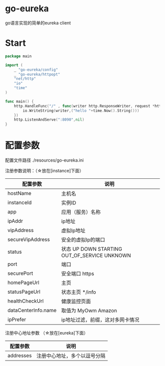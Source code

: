 # go-eureka
go语言实现的简单的eureka client



# Start
```go
package main

import (
    _ "go-eureka/config"
    _ "go-eureka/httpopt"
    "net/http"
    "io"
    "time"
)

func main() {
	http.HandleFunc("/" , func(writer http.ResponseWriter, request *http.Request) {
		io.WriteString(writer,("hello "+time.Now().String()))
	})
	http.ListenAndServe(":8090",nil)
}
```

# 配置参数
 配置文件路径 ./resources/go-eureka.ini

 注册参数说明：（☆放在\[instance\]下面）

 |   配置参数           | 说明 |
 | ----------          | --- |
 | hostName            |  主机名 |
 | instanceId          |  实例ID |
 | app                 |  应用（服务）名称 |
 | ipAddr              |  ip地址 |
 | vipAddress          |  虚拟Ip地址 |
 | secureVipAddress    |  安全的虚拟Ip的端口 |
 | status              |  状态 UP DOWN STARTING OUT_OF_SERVICE UNKNOWN |
 | port                |  端口 |
 | securePort          |  安全端口 https |
 | homePageUrl         |  主页 |
 | statusPageUrl       |  状态主页 */info |
 | healthCheckUrl      |  健康监控页面 |
 | dataCenterInfo.name |  取值为  MyOwm Amazon |
 | ipPrefer            |  ip地址过滤，前缀，这对多网卡情况 |

 注册中心地址参数 （☆放在\[eureka\]下面）

|    配置参数 | 说明 |
| ---------- | --- |
| addresses  |  注册中心地址，多个以逗号分隔 |
